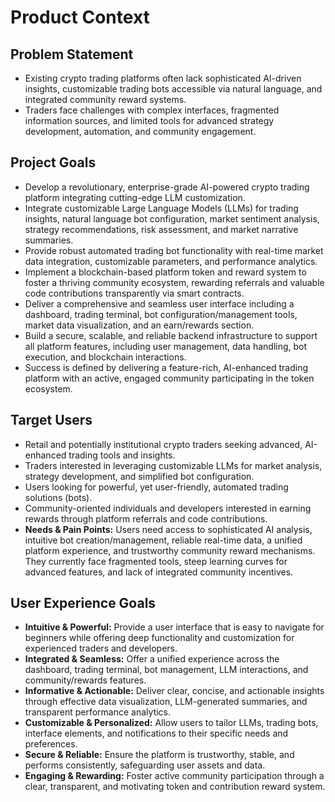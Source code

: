 # Product Context

## Problem Statement

- Existing crypto trading platforms often lack sophisticated AI-driven insights, customizable trading bots accessible via natural language, and integrated community reward systems.
- Traders face challenges with complex interfaces, fragmented information sources, and limited tools for advanced strategy development, automation, and community engagement.

## Project Goals

- Develop a revolutionary, enterprise-grade AI-powered crypto trading platform integrating cutting-edge LLM customization.
- Integrate customizable Large Language Models (LLMs) for trading insights, natural language bot configuration, market sentiment analysis, strategy recommendations, risk assessment, and market narrative summaries.
- Provide robust automated trading bot functionality with real-time market data integration, customizable parameters, and performance analytics.
- Implement a blockchain-based platform token and reward system to foster a thriving community ecosystem, rewarding referrals and valuable code contributions transparently via smart contracts.
- Deliver a comprehensive and seamless user interface including a dashboard, trading terminal, bot configuration/management tools, market data visualization, and an earn/rewards section.
- Build a secure, scalable, and reliable backend infrastructure to support all platform features, including user management, data handling, bot execution, and blockchain interactions.
- Success is defined by delivering a feature-rich, AI-enhanced trading platform with an active, engaged community participating in the token ecosystem.

## Target Users

- Retail and potentially institutional crypto traders seeking advanced, AI-enhanced trading tools and insights.
- Traders interested in leveraging customizable LLMs for market analysis, strategy development, and simplified bot configuration.
- Users looking for powerful, yet user-friendly, automated trading solutions (bots).
- Community-oriented individuals and developers interested in earning rewards through platform referrals and code contributions.
- **Needs & Pain Points:** Users need access to sophisticated AI analysis, intuitive bot creation/management, reliable real-time data, a unified platform experience, and trustworthy community reward mechanisms. They currently face fragmented tools, steep learning curves for advanced features, and lack of integrated community incentives.

## User Experience Goals

- **Intuitive & Powerful:** Provide a user interface that is easy to navigate for beginners while offering deep functionality and customization for experienced traders and developers.
- **Integrated & Seamless:** Offer a unified experience across the dashboard, trading terminal, bot management, LLM interactions, and community/rewards features.
- **Informative & Actionable:** Deliver clear, concise, and actionable insights through effective data visualization, LLM-generated summaries, and transparent performance analytics.
- **Customizable & Personalized:** Allow users to tailor LLMs, trading bots, interface elements, and notifications to their specific needs and preferences.
- **Secure & Reliable:** Ensure the platform is trustworthy, stable, and performs consistently, safeguarding user assets and data.
- **Engaging & Rewarding:** Foster active community participation through a clear, transparent, and motivating token and contribution reward system.
